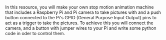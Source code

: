 In this resource, you will make your own stop motion animation machine that includes a Raspberry Pi and Pi camera to take pictures with and a push button connected to the Pi's GPIO (General Purpose Input Output) pins to act as a trigger to take the pictures. To achieve this you will connect the camera, and a button with jumper wires to your Pi and write some python code in oder to control them.
